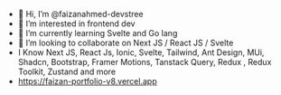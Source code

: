 - 👋 Hi, I’m @faizanahmed-devstree
- 👀 I’m interested in frontend dev
- 🌱 I’m currently learning Svelte and Go lang
- 💞️ I’m looking to collaborate on Next JS / React JS / Svelte 
- I Know Next JS, React Js, Ionic,  Svelte, Tailwind, Ant Design, MUi, Shadcn, Bootstrap, Framer Motions, Tanstack Query, Redux , Redux Toolkit, Zustand and more
- https://faizan-portfolio-v8.vercel.app
<!---
faizanahmed-devstree/faizanahmed-devstree is a ✨ special ✨ repository because its `README.md` (this file) appears on your GitHub profile.
You can click the Preview link to take a look at your changes.
--->
